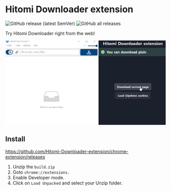 # Hitomi Downloader extension

![GitHub release (latest SemVer)](https://img.shields.io/github/v/release/Hitomi-Downloader-extension/chrome-extension)
![GitHub all releases](https://img.shields.io/github/downloads/Hitomi-Downloader-extension/chrome-extension/total)

Try Hitomi Downloader right from the web!

![show](static/show.gif)

## Install

https://github.com/Hitomi-Downloader-extension/chrome-extension/releases

1. Unzip the ``build.zip``
2. Goto ``chrome://extensions.``
3. Enable Developer mode.
4. Click on ``Load Unpacked`` and select your Unzip folder.
